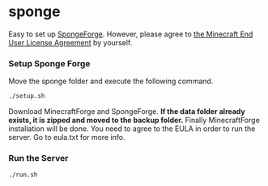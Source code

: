 # sponge

Easy to set up [SpongeForge](https://www.spongepowered.org/). However, please agree to [the Minecraft End User License Agreement](https://account.mojang.com/documents/minecraft_eula) by yourself.

### Setup Sponge Forge

Move the sponge folder and execute the following command.

```sh
./setup.sh
```

Download MinecraftForge and SpongeForge. **If the data folder already exists, it is zipped and moved to the backup folder.** Finally MinecraftForge installation will be done. You need to agree to the EULA in order to run the server. Go to eula.txt for more info.

### Run the Server

```sh
./run.sh
```
